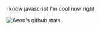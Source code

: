 i know javascript i'm cool now right  
  
![Aeon's github stats](https://github-readme-stats.vercel.app/api?username=KineticAeon&count_private=true&theme=github_dark)
